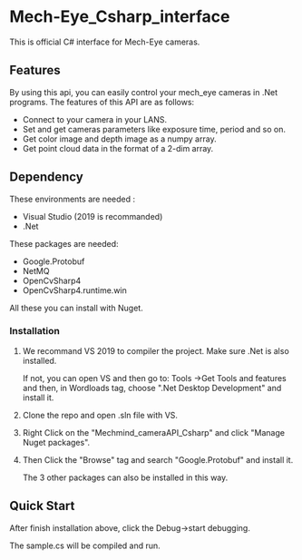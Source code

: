 # Mech-Eye_Csharp_interface


This is official C# interface for Mech-Eye cameras. 

## Features 

By using this api, you can easily control your mech_eye cameras in .Net programs. The features of this API are as follows:

* Connect to your camera in your LANS.
* Set and get cameras parameters like exposure time, period and so on.
* Get color image and depth image as a numpy array.
* Get point cloud data in the format of a 2-dim array.

## Dependency

These environments are needed :

* Visual Studio (2019 is recommanded)
* .Net

These packages are needed:

* Google.Protobuf
* NetMQ
* OpenCvSharp4 
* OpenCvSharp4.runtime.win

All these you can install with Nuget.

### Installation

1. We recommand VS 2019 to compiler the project. Make sure .Net is also installed.

   If not, you can open VS and then go to: Tools ->Get Tools and features and then, in Wordloads tag, choose ".Net Desktop Development" and install it.

2. Clone the repo and open .sln file with VS.

3. Right CIick on the "Mechmind_cameraAPI_Csharp" and click "Manage Nuget packages".

4. Then Click the "Browse" tag and search "Google.Protobuf" and install it.

   The 3 other packages can also be installed in this way.

## Quick Start

After finish installation above, click the Debug->start debugging.

The sample.cs will be compiled and run. 

